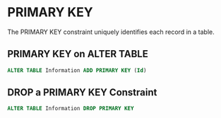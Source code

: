 # PRIMARY KEY
The PRIMARY KEY constraint uniquely identifies each record in a table.

## PRIMARY KEY on ALTER TABLE
```sql
ALTER TABLE Information ADD PRIMARY KEY (Id)

```
## DROP a PRIMARY KEY Constraint
```sql
ALTER TABLE Information DROP PRIMARY KEY

```